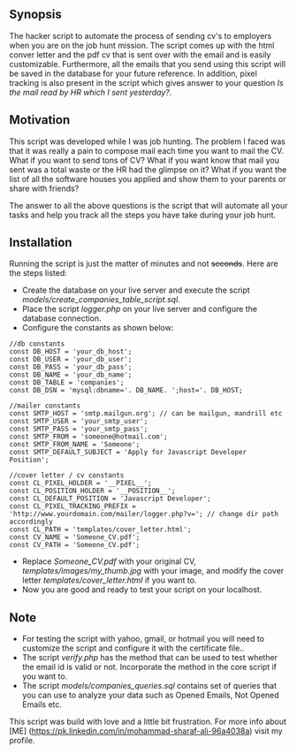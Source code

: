 ## Synopsis

The hacker script to automate the process of sending cv's to employers when you are on the job hunt mission. The script comes up with the html conver letter and the pdf cv that is sent over with the email and is easily customizable. Furthermore, all the emails that you send using this script will be saved in the database for your future reference. In addition, pixel tracking is also present in the script which gives answer to your question *Is the mail read by HR which I sent yesterday?*.

## Motivation

This script was developed while I was job hunting. The problem I faced was that it was really a pain to compose mail each time you want to mail the CV. What if you want to send tons of CV? What if you want know that mail you sent was a total waste or the HR had the glimpse on it? What if you want the list of all the software houses you applied and show them to your parents or share with friends?

The answer to all the above questions is the script that will automate all your tasks and help you track all the steps you have take during your job hunt.

## Installation

Running the script is just the matter of minutes and not ~~seconds~~. Here are the steps listed:
* Create the database on your live server and execute the script *models/create_companies_table_script.sql*.
* Place the script *logger.php* on your live server and configure the database connection.
* Configure the constants as shown below:
```
//db constants
const DB_HOST = 'your_db_host';
const DB_USER = 'your_db_user';
const DB_PASS = 'your_db_pass';
const DB_NAME = 'your_db_name';
const DB_TABLE = 'companies';
const DB_DSN = 'mysql:dbname='. DB_NAME. ';host='. DB_HOST;

//mailer constants
const SMTP_HOST = 'smtp.mailgun.org'; // can be mailgun, mandrill etc
const SMTP_USER = 'your_smtp_user';
const SMTP_PASS = 'your_smtp_pass';
const SMTP_FROM = 'someone@hotmail.com';
const SMTP_FROM_NAME = 'Someone';
const SMTP_DEFAULT_SUBJECT = 'Apply for Javascript Developer Position';

//cover letter / cv constants
const CL_PIXEL_HOLDER = '__PIXEL__';
const CL_POSITION_HOLDER = '__POSITION__';
const CL_DEFAULT_POSITION = 'Javascript Developer';
const CL_PIXEL_TRACKING_PREFIX = 'http://www.yourdomain.com/mailer/logger.php?v='; // change dir path accordingly
const CL_PATH = 'templates/cover_letter.html';
const CV_NAME = 'Someone_CV.pdf';
const CV_PATH = 'Someone_CV.pdf';
```

* Replace *Someone_CV.pdf* with your original CV, *templates/images/my_thumb.jpg* with your image, and modify the cover letter *templates/cover_letter.html* if you want to.
* Now you are good and ready to test your script on your localhost.

## Note
* For testing the script with yahoo, gmail, or hotmail you will need to customize the script and configure it with the certificate file..
* The script *verify.php* has the method that can be used to test whether the email id is valid or not. Incorporate the method in the core script if you want to.
* The script *models/companies_queries.sql* contains set of queries that you can use to analyze your data such as Opened Emails, Not Opened Emails etc.


This script was build with love and a little bit frustration. For more info about [ME] (https://pk.linkedin.com/in/mohammad-sharaf-ali-96a4038a) visit my profile.
